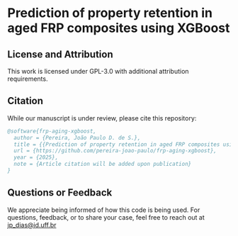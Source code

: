 # Prediction of property retention in aged FRP composites using XGBoost

## License and Attribution
This work is licensed under GPL-3.0 with additional attribution requirements.  

## Citation
While our manuscript is under review, please cite this repository:
```bibtex
@software{frp-aging-xgboost,
  author = {Pereira, João Paulo D. de S.},
  title = {{Prediction of property retention in aged FRP composites using XGBoost}},
  url = {https://github.com/pereira-joao-paulo/frp-aging-xgboost},
  year = {2025},
  note = {Article citation will be added upon publication}
}
```

## Questions or Feedback
We appreciate being informed of how this code is being used. For questions,
feedback, or to share your case, feel free to reach out at jp_dias@id.uff.br